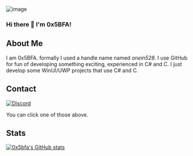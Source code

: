 ![image](https://github.com/0x5bfa/0x5bfa/assets/62196528/ac88c9ea-9c6b-401b-a5aa-05b63456b247)

### Hi there 👋 I'm 0x5BFA!

## About Me

I am 0x5BFA. formally I used a handle name named *onein528*. I use GitHub for fun of developing something exciting, experienced in C# and C. I just develop some WinUI/UWP projects that use C# and C.

## Contact

[![Discord](https://camo.githubusercontent.com/4d4aaf8201525ce15823a9d09c37ecbd84dfa70300a9b42c247dbe0a00d78388/68747470733a2f2f696d672e736869656c64732e696f2f62616467652f446973636f72642d3538363546323f6c6f676f3d646973636f7264266c6f676f436f6c6f723d7768697465)](https://discordapp.com/users/926892915362521130)

You can click one of those above.

## Stats

[![0x5bfa's GitHub stats](https://github-readme-stats.vercel.app/api?username=0x5bfa&show_icons=true&bg_color=00000000)](https://github.com/0x5bfa)
